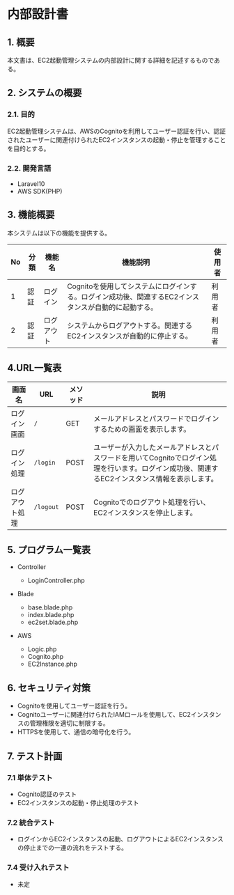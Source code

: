 # 内部設計書

## 1. 概要

本文書は、EC2起動管理システムの内部設計に関する詳細を記述するものである。

## 2. システムの概要

### 2.1. 目的

EC2起動管理システムは、AWSのCognitoを利用してユーザー認証を行い、認証されたユーザーに関連付けられたEC2インスタンスの起動・停止を管理することを目的とする。

### 2.2. 開発言語

- Laravel10
- AWS SDK(PHP)

## 3. 機能概要
本システムは以下の機能を提供する。

| No | 分類     | 機能名     | 機能説明                                                                                   | 使用者 |
|----|----------|------------|-------------------------------------------------------------------------------------------|-------|
| 1  | 認証     | ログイン   | Cognitoを使用してシステムにログインする。ログイン成功後、関連するEC2インスタンスが自動的に起動する。 | 利用者 |
| 2  | 認証     | ログアウト | システムからログアウトする。関連するEC2インスタンスが自動的に停止する。                     | 利用者 |

## 4.URL一覧表

| 画面名       | URL      | メソッド | 説明                                           |
|--------------|----------|----------|-----------------------------------------------|
| ログイン画面 | `/`      | GET      | メールアドレスとパスワードでログインするための画面を表示します。 |
| ログイン処理 | `/login` | POST     | ユーザーが入力したメールアドレスとパスワードを用いてCognitoでログイン処理を行います。ログイン成功後、関連するEC2インスタンス情報を表示します。 |
| ログアウト処理| `/logout`| POST     | Cognitoでのログアウト処理を行い、EC2インスタンスを停止します。 |

## 5. プログラム一覧表

- Controller
  - LoginController.php 

- Blade
  - base.blade.php
  - index.blade.php
  - ec2set.blade.php

- AWS
  - Logic.php
  - Cognito.php
  - EC2Instance.php

## 6. セキュリティ対策

- Cognitoを使用してユーザー認証を行う。
- Cognitoユーザーに関連付けられたIAMロールを使用して、EC2インスタンスの管理権限を適切に制限する。
- HTTPSを使用して、通信の暗号化を行う。

## 7. テスト計画

### 7.1 単体テスト

- Cognito認証のテスト
- EC2インスタンスの起動・停止処理のテスト

### 7.2 統合テスト

- ログインからEC2インスタンスの起動、ログアウトによるEC2インスタンスの停止までの一連の流れをテストする。


### 7.4 受け入れテスト

- 未定


